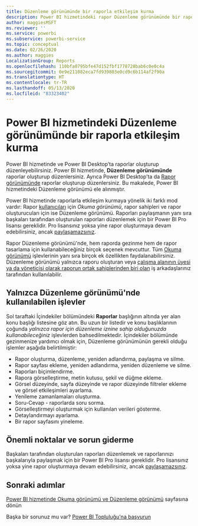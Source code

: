 ```yaml
---
title: Düzenleme görünümünde bir raporla etkileşim kurma
description: Power BI hizmetindeki rapor Düzenleme görünümünde bir raporla etkileşim kurma
author: maggiesMSFT
ms.reviewer: ''
ms.service: powerbi
ms.subservice: powerbi-service
ms.topic: conceptual
ms.date: 02/26/2020
ms.author: maggies
LocalizationGroup: Reports
ms.openlocfilehash: 110bfa0795bfe47d152fbf1778728bab6c0e0c4a
ms.sourcegitcommit: 0e9e211082eca7fd939803e0cd9c6b114af2f90a
ms.translationtype: HT
ms.contentlocale: tr-TR
ms.lasthandoff: 05/13/2020
ms.locfileid: "83323402"
---
```

# <a name="interact-with-a-report-in-editing-view-in-the-power-bi-service"></a>Power BI hizmetindeki Düzenleme görünümünde bir raporla etkileşim kurma
Power BI hizmetinde ve Power BI Desktop’ta raporlar oluşturup düzenleyebilirsiniz. Power BI hizmetinde, **Düzenleme görünümünde** raporlar oluşturup düzenlersiniz. Ayrıca Power BI Desktop’ta da [Rapor görünümünde](desktop-report-view.md) raporlar oluşturup düzenlersiniz. Bu makalede, Power BI hizmetindeki Düzenleme görünümü ele alınmıştır. 

Power BI hizmetinde raporlarla etkileşim kurmaya yönelik iki farklı mod vardır: Rapor [kullanıcıları](../consumer/end-user-reading-view.md) için *Okuma görünümü*, rapor sahipleri ve rapor oluşturucuları için ise Düzenleme görünümü.  Raporları paylaşmanın yanı sıra başkaları tarafından oluşturulan raporları düzenlemek için bir Power BI Pro lisansı gereklidir. Pro lisansınız yoksa yine rapor oluşturmaya devam edebilirsiniz, ancak [paylaşamazsınız](../collaborate-share/service-share-reports.md).    

Rapor Düzenleme görünümü'nde, hem raporda gezinme hem de rapor tasarlama için kullanabileceğiniz birçok seçenek mevcuttur. Tüm [Okuma görünümü](../consumer/end-user-reading-view.md) işlevlerinin yanı sıra birçok ek özellikten faydalanabilirsiniz. Düzenleme görünümü yalnızca raporu oluşturan veya [çalışma alanının üyesi ya da yöneticisi olarak raporun ortak sahiplerinden biri olan](../collaborate-share/service-create-distribute-apps.md) iş arkadaşlarınız tarafından kullanılabilir.

## <a name="functionality-only-available-in-editing-view"></a>Yalnızca Düzenleme görünümü'nde kullanılabilen işlevler
Sol taraftaki İçindekiler bölümündeki **Raporlar** başlığının altında yer alan konu başlığı listesine göz atın. Bu uzun bir listedir ve konu başlıklarının çoğunda *yalnızca rapor için düzenleme iznine sahip olduğunuzda kullanabileceğiniz* işlevlerden bahsedilmektedir.  İçindekiler bölümünde gezinmenize yardımcı olmak için, Düzenleme görünümünün gerekli olduğu işlemler aşağıda belirtilmiştir:

* Rapor oluşturma, düzenleme, yeniden adlandırma, paylaşma ve silme.
* Rapor sayfası ekleme, yeniden adlandırma, yeniden düzenleme ve silme.
* Raporları biçimlendirme.
* Rapora görselleştirme, metin kutusu, şekil ve düğme ekleme.
* Görsel düzeyinde, sayfa düzeyinde ve rapor düzeyinde filtreler ekleme ve görsel etkileşimleri ayarlama.
* Yenileme zamanlamaları oluşturma.
* Soru-Cevap - raporlarda soru sorma.
* Görselleştirmeyi oluşturmak için kullanılan verileri gösterme. 
* Detaylandırmayı ayarlama.
* Bir rapor sayfasını yineleme.

## <a name="considerations-and-troubleshooting"></a>Önemli noktalar ve sorun giderme
Başkaları tarafından oluşturulan raporları düzenlemek ve raporlarınızı başkalarıyla paylaşmak için bir Power BI Pro lisansı gereklidir.  Pro lisansınız yoksa yine rapor oluşturmaya devam edebilirsiniz, ancak [paylaşamazsınız](../collaborate-share/service-share-reports.md).


## <a name="next-steps"></a>Sonraki adımlar
[Power BI hizmetinde Okuma görünümü ve Düzenleme görünümü](../consumer/end-user-reading-view.md) sayfasına dönün

Başka bir sorunuz mu var? [Power BI Topluluğu'na başvurun](https://community.powerbi.com/)

